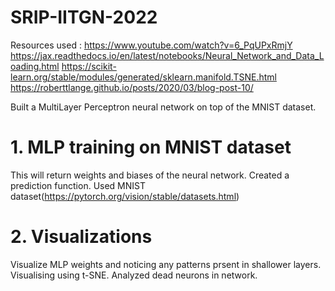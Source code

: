# SRIP-IITGN-2022
Resources used :  https://www.youtube.com/watch?v=6_PqUPxRmjY
                    https://jax.readthedocs.io/en/latest/notebooks/Neural_Network_and_Data_Loading.html
                    https://scikit-learn.org/stable/modules/generated/sklearn.manifold.TSNE.html
                    https://roberttlange.github.io/posts/2020/03/blog-post-10/
               
Built a MultiLayer Perceptron neural network on top of the MNIST dataset.

# 1. MLP training on MNIST dataset
This will return weights and biases of the neural network. Created a prediction function. Used MNIST dataset(https://pytorch.org/vision/stable/datasets.html)
# 2. Visualizations
Visualize MLP weights and noticing any patterns prsent in shallower layers. Visualising using t-SNE. Analyzed dead neurons in network.
